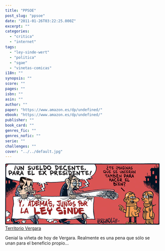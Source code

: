 ```yaml
---
title: "PPSOE"
post_slug: "ppsoe"
date: "2011-01-26T03:22:25.000Z"
excerpt: ""
categories: 
  - "critica"
  - "internet"
tags: 
  - "ley-sinde-wert"
  - "politica"
  - "sgae"
  - "vinetas-comicas"
i18n: ""
synopsis: ""
score: ""
pages: ""
isbn: ""
asin: ""
author: ""
paper: "https://www.amazon.es/dp/undefined/"
ebook: "https://www.amazon.es/dp/undefined/"
publisher: ""
book_card: ""
genres_fic: ""
genres_nofic: ""
serie: ""
challenges: ""
cover: "../../default.jpg"
---
```


![](images/zp-rajoy.jpg "zp-rajoy")[Territorio Vergara](http://blogs.publico.es/vergara/2965/juntos/)

Genial la viñeta de hoy de Vergara. Realmente es una pena que sólo se unan para el beneficio propio...
